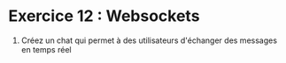 # Exercice 12 : Websockets

1. Créez un chat qui permet à des utilisateurs d'échanger des messages en temps réel